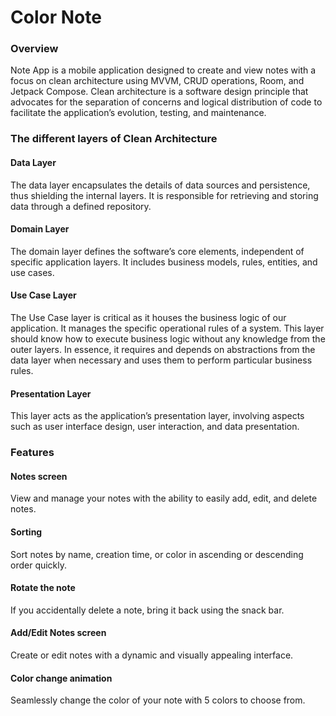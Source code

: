 # Color Note

### Overview
Note App is a mobile application designed to create and view notes with a focus on clean architecture using MVVM, CRUD operations, Room, and Jetpack Compose. Clean architecture is a software design principle that advocates for the separation of concerns and logical distribution of code to facilitate the application’s evolution, testing, and maintenance. 
### The different layers of Clean Architecture
#### Data Layer
The data layer encapsulates the details of data sources and persistence, thus shielding the internal layers. It is responsible for retrieving and storing data through a defined repository.
#### Domain Layer
The domain layer defines the software’s core elements, independent of specific application layers. It includes business models, rules, entities, and use cases.
#### Use Case Layer
The Use Case layer is critical as it houses the business logic of our application. It manages the specific operational rules of a system. This layer should know how to execute business logic without any knowledge from the outer layers. In essence, it requires and depends on abstractions from the data layer when necessary and uses them to perform particular business rules.
#### Presentation Layer
This layer acts as the application’s presentation layer, involving aspects such as user interface design, user interaction, and data presentation.
### Features
#### Notes screen
View and manage your notes with the ability to easily add, edit, and delete notes.
#### Sorting
Sort notes by name, creation time, or color in ascending or descending order quickly.
#### Rotate the note
If you accidentally delete a note, bring it back using the snack bar.
#### Add/Edit Notes screen 
Create or edit notes with a dynamic and visually appealing interface.
#### Color change animation
Seamlessly change the color of your note with 5 colors to choose from.
